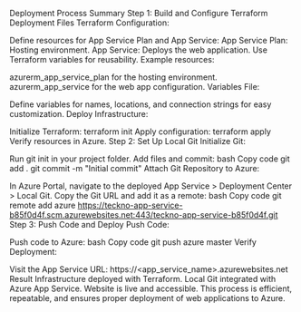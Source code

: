 Deployment Process Summary
Step 1: Build and Configure Terraform Deployment Files
Terraform Configuration:

Define resources for App Service Plan and App Service:
App Service Plan: Hosting environment.
App Service: Deploys the web application.
Use Terraform variables for reusability.
Example resources:

azurerm_app_service_plan for the hosting environment.
azurerm_app_service for the web app configuration.
Variables File:

Define variables for names, locations, and connection strings for easy customization.
Deploy Infrastructure:

Initialize Terraform: terraform init
Apply configuration: terraform apply
Verify resources in Azure.
Step 2: Set Up Local Git
Initialize Git:

Run git init in your project folder.
Add files and commit:
bash
Copy code
git add .
git commit -m "Initial commit"
Attach Git Repository to Azure:

In Azure Portal, navigate to the deployed App Service > Deployment Center > Local Git.
Copy the Git URL and add it as a remote:
bash
Copy code
git remote add azure https://teckno-app-service-b85f0d4f.scm.azurewebsites.net:443/teckno-app-service-b85f0d4f.git
Step 3: Push Code and Deploy
Push Code:

Push code to Azure:
bash
Copy code
git push azure master
Verify Deployment:

Visit the App Service URL:
https://<app_service_name>.azurewebsites.net
Result
Infrastructure deployed with Terraform.
Local Git integrated with Azure App Service.
Website is live and accessible.
This process is efficient, repeatable, and ensures proper deployment of web applications to Azure.






